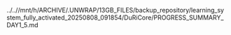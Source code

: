../..//mnt/h/ARCHIVE/.UNWRAP/13GB_FILES/backup_repository/learning_system_fully_activated_20250808_091854/DuRiCore/PROGRESS_SUMMARY_DAY1_5.md
